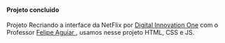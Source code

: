 <h4>Projeto concluido</h4>

Projeto Recriando a interface da NetFlix por <a href="https://digitalinnovation.one/sign-in"> Digital Innovation One</a>  com o Professor <a href="https://github.com/felipeAguiarCode"> Felipe Aguiar <a>,  usamos nesse projeto HTML, CSS e JS. 
